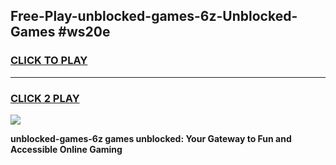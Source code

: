 
## Free-Play-unblocked-games-6z-Unblocked-Games #ws20e
<h3>
<a href="https://news.freeplayer.one?title=unblocked-games-6z&ref=8M">CLICK TO PLAY</a></h3>
<hr>

<h3>
<a href="https://news.freeplayer.one?title=unblocked-games-6z&ref=8M">CLICK 2 PLAY</a>
  
</h3>

<a href="https://news.freeplayer.one?title=unblocked-games-6z&ref=8M"><img src="https://clearcache.store/games.png"></a>


**unblocked-games-6z games unblocked: Your Gateway to Fun and Accessible Online Gaming**
